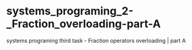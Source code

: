 # systems_programing_2-_Fraction_overloading-part-A
systems programing third task - Fraction operators overloading | part A
